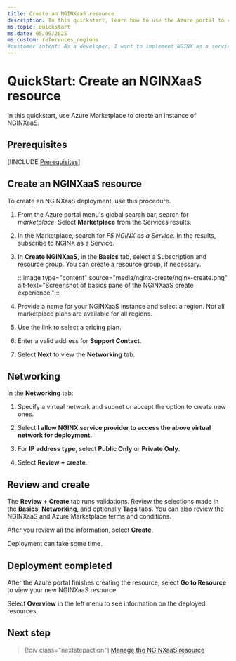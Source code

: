 ```yaml
---
title: Create an NGINXaaS resource
description: In this quickstart, learn how to use the Azure portal to create an instance of NGINXaaS from Azure Marketplace.
ms.topic: quickstart
ms.date: 05/09/2025
ms.custom: references_regions
#customer intent: As a developer, I want to implement NGINX as a service to simplify NGINX management.
---
```


# QuickStart: Create an NGINXaaS resource

In this quickstart, use Azure Marketplace to create an instance of NGINXaaS.

## Prerequisites

[!INCLUDE [Prerequisites](../includes/create-prerequisites.md)]

## Create an NGINXaaS resource

To create an NGINXaaS deployment, use this procedure.

1. From the Azure portal menu's global search bar, search for *marketplace*. Select **Marketplace** from the Services results.

1. In the Marketplace, search for *F5 NGINX as a Service*. In the results, subscribe to NGINX as a Service.

1. In **Create NGINXaaS**, in the **Basics** tab, select a Subscription and resource group. You can create a resource group, if necessary.

   :::image type="content" source="media/nginx-create/nginx-create.png" alt-text="Screenshot of basics pane of the NGINXaaS create experience.":::

1. Provide a name for your NGINXaaS instance and select a region. Not all marketplace plans are available for all regions.

1. Use the link to select a pricing plan.

1. Enter a valid address for **Support Contact**.

1. Select **Next** to view the **Networking** tab.

## Networking

In the **Networking** tab:

1. Specify a virtual network and subnet or accept the option to create new ones.

1. Select **I allow NGINX service provider to access the above virtual network for deployment.**

1. For **IP address type**, select **Public Only** or **Private Only**.

1. Select **Review + create**.

## Review and create

The **Review + Create** tab runs validations. Review the selections made in the **Basics**, **Networking**, and optionally **Tags** tabs. You can also review the NGINXaaS and Azure Marketplace terms and conditions.  

After you review all the information, select **Create**.

Deployment can take some time.

## Deployment completed

After the Azure portal finishes creating the resource, select **Go to Resource** to view your new NGINXaaS resource.

Select **Overview** in the left menu to see information on the deployed resources.

## Next step

> [!div class="nextstepaction"]
> [Manage the NGINXaaS resource](manage.md)
